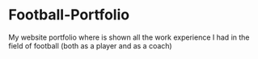 <h1 href='https://jamal-al-badarin-portfolio.netlify.app/'>Football-Portfolio</h1>
 My website portfolio where is shown all the work experience I had in the field of football (both as a player and as a coach)
